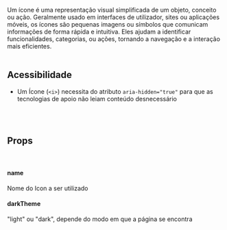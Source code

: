 Um ícone é uma representação visual simplificada de um objeto, conceito ou ação. Geralmente usado em interfaces de utilizador, sites ou aplicações móveis, os ícones são pequenas imagens ou símbolos que comunicam informações de forma rápida e intuitiva. Eles ajudam a identificar funcionalidades, categorias, ou ações, tornando a navegação e a interação mais eficientes.
<br>
<br>

## Acessibilidade
- Um Ícone (`<i>`) necessita do atributo `aria-hidden="true"` para que as tecnologias de apoio não leiam conteúdo desnecessário
<br>
<br>

## Props
<br>

#### name
Nome do Icon a ser utilizado

#### darkTheme
"light" ou "dark", depende do modo em que a página se encontra